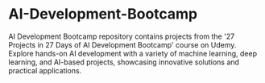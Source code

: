 # AI-Development-Bootcamp
AI Development Bootcamp repository contains projects from the '27 Projects in 27 Days of AI Development Bootcamp' course on Udemy. Explore hands-on AI development with a variety of machine learning, deep learning, and AI-based projects, showcasing innovative solutions and practical applications.
